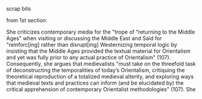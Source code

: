 scrap bits

from 1st section:

She criticizes contemporary media for the "trope of “returning to the Middle Ages” when visiting or discussing the Middle East and Said for "reinforc[ing] rather than disrupt[ing] Westernizing temporal logic by insisting that the Middle Ages provided the textual material for Orientalism and yet was fully prior to any actual practice of Orientalism" (107). Consequently, she argues that medievalists "must take on the threefold task of deconstructing the temporalities of today’s Orientalism, critiquing the theoretical reproduction of a totalized medieval alterity, and exploring ways that medieval texts and practices can inform (and be elucidated by) the critical apprehension of contemporary Orientalist methodologies" (107). She 
